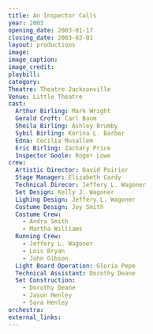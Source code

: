 ```yaml
---
title: An Inspector Calls
year: 2003
opening_date: 2003-01-17
closing_date: 2003-02-01
layout: productions
image:
image_caption:
image_credit:
playbill: 
category: 
Theatre: Theatre Jacksonville
Venue: Little Theatre
cast:
  Arthur Birling: Mark Wright
  Gerald Croft: Carl Baum
  Sheila Birling: Ashley Brumby
  Sybil Birling: Korina L. Barber
  Edna: Cecilia Musallem
  Eric Birling: Zachary Price
  Inspector Goole: Roger Lowe
crew:
  Artistic Director: David Poirier
  Stage Manager: Elizabeth Cardy
  Technical Direcor: Jeffery L. Wagoner
  Set Design: Kelly J. Wagoner
  Lighing Design: Jeffery L. Wagoner
  Costume Design: Joy Smith
  Costume Crew:
    - Andra Smith
    - Martha Williams
  Running Crew: 
    - Jeffery L. Wagoner
    - Lois Bryan
    - John Gibson
  Light Board Operation: Gloria Pepe
  Technical Assistant: Dorothy Deane
  Set Construction:
    - Dorothy Deane
    - Jason Henley
    - Sara Henley
orchestra:
external_links:
---
```

